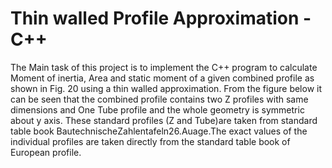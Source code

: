 # Thin walled Profile Approximation - C++

The Main task of this project is to implement the C++ program to calculate Moment of inertia,
Area and static moment of a given combined profile as shown in Fig. 20 using a thin
walled approximation. From the figure below it can be seen that the combined profile contains
two Z profiles with same dimensions and One Tube profile and the whole geometry is
symmetric about y axis. These standard profiles (Z and Tube)are taken from standard table
book BautechnischeZahlentafeln26.Auage.The exact values of the individual profiles
are taken directly from the standard table book of European profile.
